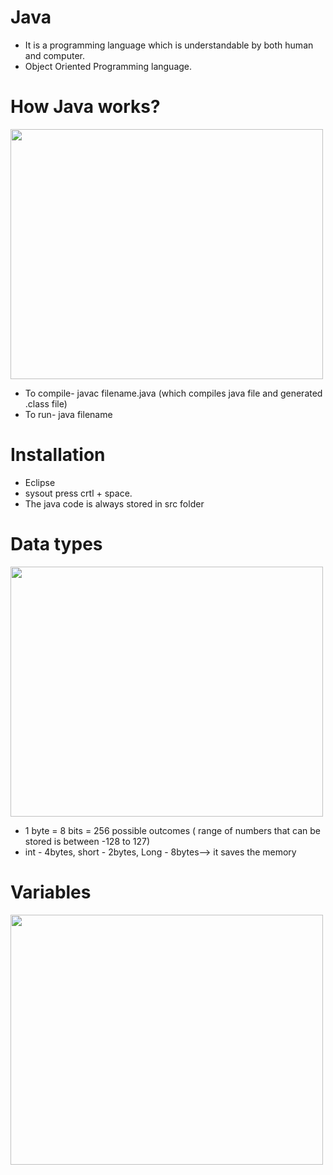 # Java
- It is a programming language which is understandable by both human and computer.
- Object Oriented Programming language.
# How Java works?
<img src="https://miro.medium.com/max/549/1*cvCmPzIDxzSs-YhR0iHs4g.jpeg" width=500, height=400 ><br>
- To compile- javac filename.java (which compiles java file and generated .class file)
- To run- java filename
# Installation
- Eclipse
- sysout press crtl + space.
- The java code is always stored in src folder
# Data types
<img src="https://static.javatpoint.com/images/java-data-types.png" width=500, height=400><br>
- 1 byte = 8 bits = 256 possible outcomes ( range of numbers that can be stored is between -128 to 127)
- int - 4bytes, short - 2bytes, Long - 8bytes--> it saves the memory
# Variables
<img src="http://media.geeksforgeeks.org/wp-content/uploads/Variables-in-Java.png" width=500, height=400 ><br>

